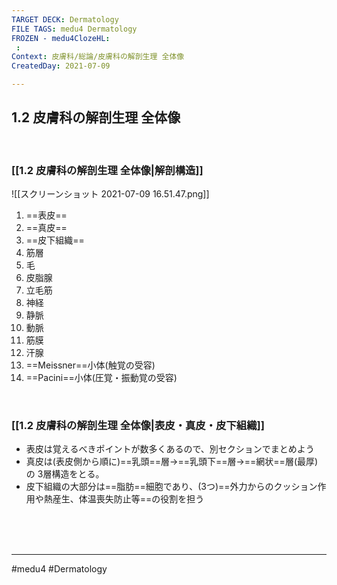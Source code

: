 ```yaml
---
TARGET DECK: Dermatology
FILE TAGS: medu4 Dermatology
FROZEN - medu4ClozeHL:
 : 
Context: 皮膚科/総論/皮膚科の解剖生理 全体像
CreatedDay: 2021-07-09

---
```


## 1.2 皮膚科の解剖生理 全体像

<br>

### [[1.2 皮膚科の解剖生理 全体像|解剖構造]]
![[スクリーンショット 2021-07-09 16.51.47.png]]
1. ==表皮==
2. ==真皮==
3. ==皮下組織==
4. 筋層
5. 毛
6. 皮脂腺
7. 立毛筋
8. 神経
9. 静脈 
10. 動脈
11. 筋膜 
12. 汗腺
13. ==Meissner==小体(触覚の受容) 
14. ==Pacini==小体(圧覚・振動覚の受容)
<!--ID: 1625820743184-->


<br>

### [[1.2 皮膚科の解剖生理 全体像|表皮・真皮・皮下組織]]
* 表皮は覚えるべきポイントが数多くあるので、別セクションでまとめよう
* 真皮は(表皮側から順に)==乳頭==層→==乳頭下==層→==網状==層(最厚)の 3層構造をとる。
* 皮下組織の大部分は==脂肪==細胞であり、(3つ)==外力からのクッション作用や熱産生、体温喪失防止等==の役割を担う
<!--ID: 1651901149591-->







<br><br><br>

---
#medu4 #Dermatology  
